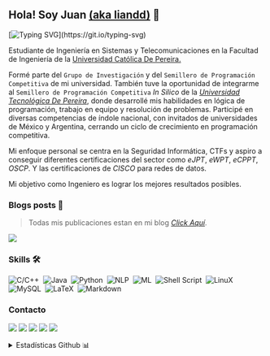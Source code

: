 ## Hola! Soy Juan [(aka liandd)](https://liandd.github.io) 👋 

[![Typing SVG](https://readme-typing-svg.demolab.com?font=Fira+Code&pause=1000&color=e82e2e&width=435&lines=La+fortuna+sonríe.)](https://git.io/typing-svg)

Estudiante de Ingeniería en Sistemas y Telecomunicaciones en la Facultad de Ingeniería de la [Universidad Católica De Pereira.](https://ucp.edu.co)

Formé parte del `Grupo de Investigación` y del `Semillero de Programación Competitiva` de mi universidad. También tuve la oportunidad de integrarme al `Semillero de Programación Competitiva` *In Silico* de la *[Universidad Tecnológica De Pereira](https://utp.edu.co/)*, donde desarrollé mis habilidades en lógica de programación, trabajo en equipo y resolución de problemas. Participé en diversas competencias de índole nacional, con invitados de universidades de México y Argentina, cerrando un ciclo de crecimiento en programación competitiva.

Mi enfoque personal se centra en la Seguridad Informática, CTFs y aspiro a conseguir diferentes certificaciones del sector como *eJPT*, *eWPT*, *eCPPT*, *OSCP*. Y las certificaciones de *CISCO* para redes de datos.

Mi objetivo como Ingeniero es lograr los mejores resultados posibles.

### Blogs posts 💾
> Todas mis publicaciones estan en mi blog *[Click Aquí](https://liandd.github.io)*. 

![](https://komarev.com/ghpvc/?username=liandd&color=red)

### Skills 🛠
![C/C++](https://img.shields.io/badge/-c++-e82e2e?logo=cplusplus&logoColor=white&style=for-the-badge)&nbsp;
![Java](https://img.shields.io/badge/Java-e82e2e?style=for-the-badge&logo=java&logoColor=white)&nbsp;
![Python](https://img.shields.io/badge/Python-e82e2e?style=for-the-badge&logo=python&logoColor=white)&nbsp;
![NLP](https://img.shields.io/badge/NLP-e82e2e?style=for-the-badge&logo=python&logoColor=white)&nbsp;
![ML](https://img.shields.io/badge/ML-121011?style=for-the-badge&logo=python&logoColor=white)&nbsp;
![Shell Script](https://img.shields.io/badge/Shell_Script-121011?style=for-the-badge&logo=gnu-bash&logoColor=white)&nbsp;
![LinuX](https://img.shields.io/badge/LINUX-00000F?style=for-the-badge&logo=linux&logoColor=white)&nbsp;
![MySQL](https://img.shields.io/badge/MySQL-00000F?style=for-the-badge&logo=mysql&logoColor=white)&nbsp;
![LaTeX](https://img.shields.io/badge/latex-e82e2e.svg?style=for-the-badge&logo=latex&logoColor=white)&nbsp;
![Markdown](https://img.shields.io/badge/markdown-%23000000.svg?style=for-the-badge&logo=markdown&logoColor=white)



### Contacto

<p align = "center">
  
[<img src = "https://img.shields.io/badge/website-%23.svg?&style=for-the-badge&logo=www&logoColor=white%22&color=black" />](https://liandd.github.io)
[<img src = "https://img.shields.io/badge/twitter-%231DA1F2.svg?&style=for-the-badge&logo=twitter&logoColor=white&color=black">](https://x.com/lianndd_) 
[<img src = "https://img.shields.io/badge/linkedin-%2312100E.svg?&style=for-the-badge&logo=linkedin&logoColor=white&color=black" />](https://www.linkedin.com/in/juan-garciaa2/)
[<img src = "https://img.shields.io/badge/youtube-%231DA1F2.svg?&style=for-the-badge&logo=youtube&logoColor=white&color=black">](https://www.youtube.com/@liandd) 
[<img src = "https://img.shields.io/badge/Hack The Box-%23.svg?&style=for-the-badge&logo=www&logoColor=white%22&color=black" />](https://app.hackthebox.com/profile/1098514)
</p>

<details>

  <summary>Estadísticas Github 📊</summary>
  
  | <img src="https://github-readme-streak-stats.herokuapp.com?user=liandd&theme=chartreuse-dark"> | <img src="https://github-readme-stats.vercel.app/api/top-langs/?username=liandd&layout=compact&hide=TSQL&theme=chartreuse-dark"> |
| ------------- | ------------- |
  
  
</details>

<!--**liandd/liandd** is a ✨ _special_ ✨ repository because its `README.md` (this file) appears on your GitHub profile.
